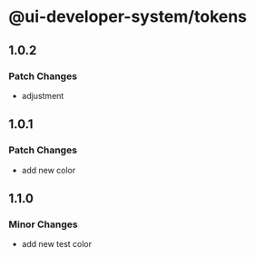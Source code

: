 # @ui-developer-system/tokens
 
## 1.0.2

### Patch Changes

- adjustment 

## 1.0.1

### Patch Changes

- add new color

## 1.1.0

### Minor Changes

- add new test color
